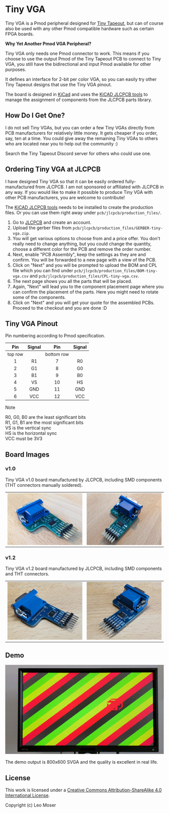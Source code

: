 # Tiny VGA

Tiny VGA is a Pmod peripheral designed for [Tiny Tapeout](https://tinytapeout.com/), but can of course also be used with any other Pmod compatible hardware such as certain FPGA boards.

**Why Yet Another Pmod VGA Peripheral?**

Tiny VGA only needs one Pmod connector to work. This means if you choose to use the output Pmod of the Tiny Tapeout PCB to connect to Tiny VGA, you still have the bidirectional and input Pmod available for other purposes.

It defines an interface for 2-bit per color VGA, so you can easily try other Tiny Tapeout designs that use the Tiny VGA pinout.

The board is designed in [KiCad](https://www.kicad.org/) and uses the [KiCAD JLCPCB tools](https://github.com/Bouni/kicad-jlcpcb-tools) to manage the assignment of components from the JLCPCB parts library.

## How Do I Get One? 

I do not sell Tiny VGAs, but you can order a few Tiny VGAs directly from PCB manufacturers for relatively little money. It gets cheaper if you order, say, ten at a time. You could give away the remaining Tiny VGAs to others who are located near you to help out the community :)

Search the Tiny Tapeout Discord server for others who could use one.

## Ordering Tiny VGA at JLCPCB

I have designed Tiny VGA so that it can be easily ordered fully-manufactured from JLCPCB. I am not sponsored or affiliated with JLCPCB in any way. If you would like to make it possible to produce Tiny VGA with other PCB manufacturers, you are welcome to contribute!

The [KiCAD JLCPCB tools](https://github.com/Bouni/kicad-jlcpcb-tools) needs to be installed to create the production files. Or you can use them right away under `pcb/jlcpcb/production_files/`.

1. Go to [JLCPCB](https://jlcpcb.com/) and create an account. 
2. Upload the gerber files from `pcb/jlcpcb/production_files/GERBER-tiny-vga.zip`.
3. You will get various options to choose from and a price offer. You don't really need to change anything, but you could change the quantity, choose a different color for the PCB and remove the order number.
3. Next, enable "PCB Assembly", keep the settings as they are and confirm. You will be forwarded to a new page with a view of the PCB. 
4. Click on "Next" and you will be prompted to upload the BOM and CPL file which you can find under `pcb/jlcpcb/production_files/BOM-tiny-vga.csv` and `pcb/jlcpcb/production_files/CPL-tiny-vga.csv`. 
5. The next page shows you all the parts that will be placed. 
6. Again, "Next" will lead you to the component placement page where you can confirm the placement of the parts. Here you might need to rotate some of the components.
7. Click on "Next" and you will get your quote for the assembled PCBs. Proceed to the checkout and you are done :D

## Tiny VGA Pinout

Pin numbering according to Pmod specification.

| Pin | Signal | Pin | Signal |
| :-: | :----: | :-: | :----: |
| top row    | | bottom row | |
| 1   | R1     | 7   | R0     |
| 2   | G1     | 8   | G0     |
| 3   | B1     | 9   | B0     |
| 4   | VS     | 10  | HS     |
| 5   | GND    | 11  | GND    |
| 6   | VCC    | 12  | VCC    |

> [!NOTE]  
> R0, G0, B0 are the least significant bits\
> R1, G1, B1 are the most significant bits\
> VS is the vertical sync\
> HS is the horizontal sync\
> VCC must be 3V3

## Board Images

### v1.0

Tiny VGA v1.0 board manufactured by JLCPCB, including SMD components (THT connectors manually soldered).

|          |      |
|--------------|-----------|
| ![Tiny VGA v1.0 left](img/v1.0_pcb_assembled1.jpg) | ![Tiny VGA v1.0 right](img/v1.0_pcb_assembled2.jpg)      |

### v1.2

Tiny VGA v1.2 board manufactured by JLCPCB, including SMD components and THT connectors.

|          |      |
|--------------|-----------|
| ![Tiny VGA v1.2 left](img/v1.2_pcb2.jpg) | ![Tiny VGA v1.2 right](img/v1.2_pcb1.jpg)      |

## Demo

![demo.gif](img/demo.gif)

The demo output is 800x600 SVGA and the quality is excellent in real life.

## License

This work is licensed under a
[Creative Commons Attribution-ShareAlike 4.0 International License][cc-by-sa].

[cc-by-sa]: http://creativecommons.org/licenses/by-sa/4.0/

Copyright (c) Leo Moser